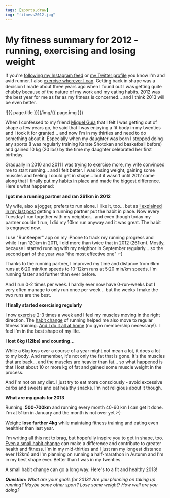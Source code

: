 ```yaml
---
tags: [sports,draw]
img: "fitness2012.jpg"
---
```


# My fitness summary for 2012 - running, exercising and losing weight

If you're [following my Instagram feed][i] or [my Twitter profile][t] you know I'm and avid runner. I also [exercise wherever I can][e]. Getting back in shape was a decision I made about three years ago when I found out I was getting quite chubby because of the nature of my work and my eating habits. 2012 was the best year for me as far as my fitness is concerned... and I think 2013 will be even better.

<!--More-->

![{{ page.title }}](/img/{{ page.img }})

When I confessed to my friend [Miguel Guía][l] that I felt I was getting out of shape a few years go, he said that I was enjoying a fit body in my twenties and I took it for granted... and now I'm in my thirties and need to do something about it. Especially when my daughter was born I stopped doing any sports (I was regularly training Karate Shotokan and basketball before) and gained 10 kg (20 lbs) by the time my daughter celebrated her first birthday.

Gradually in 2010 and 2011 I was trying to exercise more, my wife convinced me to start running... and I felt better. I was losing weight, gaining some muscles and feeling I could get in shape... but it wasn't until 2012 came along that I finally [put my habits in place][h] and made the biggest difference. Here's what happened:

**I got me a running partner and ran 261km in 2012**

My wife, also a jogger, prefers to run alone. I like it, too... but as [I explained in my last post][h] getting a running partner put the habit in place. Now every Tuesday I run together with my neighbor... and even though today my partner couldn't run, I did my 10km run anyway and it was great. The habit is engraved now.

I use "RunKeeper" app on my iPhone to track my running progress and while I ran 120km in 2011, I did more than twice that in 2012 (261km). Mostly, because I started running with my neighbor in September regularly... so the second part of the year was "the most effective one" :-)

Thanks to the running partner, I improved my time and distance from 6km runs at 6:20 min/km speeds to 10-12km runs at 5:20 min/km speeds. I'm running faster and further than ever before.

And I run 0-2 times per week. I hardly ever now have 0-run-weeks but I very often manage to only run once per week... but the weeks I make the two runs are the best.

**I finally started exercising regularly**

I now [exercise][e] 2-3 times a week and I feel my muscles moving in the right direction. The [habit change][h] of running helped me also move to regular fitness training. [And I do it all at home][e] (no gym membership necessary!). I feel I'm in the best shape of my life.

**I lost 6kg (12lbs) and counting...**

While a 6kg loss over a course of a year might not mean a lot, it does a lot to my body. And remember, it's not only the fat that is gone. It's the muscles that are back... and the muscles are heavier than fat... so what happened is that I lost about 10 or more kg of fat and gained some muscle weight in the process.

And I'm not on any diet. I just try to eat more consciously - avoid excessive carbs and sweets and eat healthy snacks. I'm not religious about it though.

**What are my goals for 2013**

Running: **500-700km** and running every month 40-60 km I can get it done. I'm at 51km in January and the month is not over yet :-)

Weight: **lose further 4kg** while maintaing fitness training and eating even healthier than last year.

I'm writing all this not to brag, but hopefully inspire you to get in shape, too. [Even a small habit change][h] can make a difference and contribute to greater health and fitness. I'm in my mid-thirties and I just ran my longest distance ever (12km) and I'm planning on running a half-marathon in Autumn and I'm in my best shape ever. Better than I was in my twenties.

A small habit change can go a long way. Here's to a fit and healthy 2013!

***Question:** What are your goals for 2013? Are you planning on taking up running? Maybe some other sport? Lose some weight? How well are you doing?*


[l]: http://www.michaelsliwinski.com/productive-magazine-5-walkthrough/
[e]: http://www.michaelsliwinski.com/fitness-for-busy-professionals-productive-show-36/
[t]: http://twitter.com/MSliwinski
[i]: http://instagram.com/michaelsliwinski
[h]: http://www.michaelsliwinski.com/power-of-habit

[n]: https://michael.gratis/nozbe
